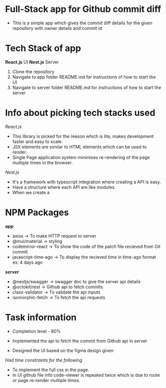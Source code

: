 # Full-Stack app for Github commit diff
- This is a simple app which gives the commit diff details for the given repository with owner details and commit id

# Tech Stack of app
**React.js** UI
**Nest.js** Server

1. Clone the repository
2. Navigate to app folder README.md for instructions of how to start the UI
3. Navigate to server folder README.md for instructions of how to start the server

# Info about picking tech stacks used

_React.js_
- This library is picked for the reason which is lite, makes development faster and easy to scale.
- JSX elements are similar to HTML elements which can be used to render.
- Single Page application system minimises re-rendering of the page multiple times in the browser.

_Nest.js_
- It's a framework with typescript integration where creating a API is easy.
- Have a structure where each API are like modules.
- When we create a 

# NPM Packages

***app***

- axios -> To make HTTP request to server
- @mui/material -> styling
- codemirror-react -> To show the code of the patch file recieved from Git commit
- javascript-time-ago -> To display the recieved time in time-ago format ex: 4 days ago

***server***

- @nestjs/swagger -> swagger doc to give the server api details 
- @octokit/rest -> Github api to fetch commits
- class-validator -> To validate the api inputs
- isomorphic-fetch -> To fetch the api requests

# Task information

- Completion level - 80%

- Implemented the api to fetch the commit from Github api in server
- Designed the UI based on the figma design given

_Had time constraints for the following_
- To implement the full css in the page.
- In UI github file info code-viewer is repeated twice which is due to route or page re-render multiple times.
